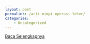 ```yaml
---
layout: post
permalink: /arti-mimpi-operasi-leher/
categories:
    - Uncategorized
---
```


[Baca Selengkapnya](/05)